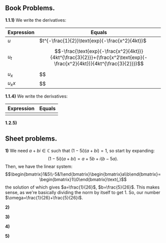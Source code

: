 
## Book Problems.


**1.1.1)** We write the derivatives:

| Expression | Equals                                                                                                                  |
| ---------- | ----------------------------------------------------------------------------------------------------------------------- |
| $u$        | $t^{-\frac{1}{2}}\text{exp}(-\frac{x^2}{4kt})$                                                                          |
| $u_t$      | $$-\frac{\text{exp}(-\frac{x^2}{4kt})}{4kt^{\frac{3}{2}}}+(\frac{x^2\text{exp}(-\frac{x^2}{4kt})}{4kt^{\frac{3}{2}}})$$ |
| $u_x$      | $$                                                                                                                      |
| $u_xx$     | $$                                                                                                                      |



**1.1.4)** We write the derivatives:

| Expression | Equals |
| ---------- | ------ |
|            |        |



**1.2.5)**



## Sheet problems.


**1)** We need $a+bi\in\mathbb{C}$ such that $(1-5i)(a+bi)=1$, so start by expanding:
$$(1-5i)(a+bi)=a+5b+i(b-5a)\text{.}$$
Then, we have the linear system:
$$\begin{bmatrix}1&5\\-5&1\end{bmatrix}\begin{bmatrix}a\\b\end{bmatrix}=\begin{bmatrix}1\\0\end{bmatrix}\text{,}$$
the solution of which gives $a=\frac{1}{26}$, $b=\frac{5}{26}$. This makes sense, as we're basically dividing the norm by itself to get $1$. So, our number $\omega=\frac{1}{26}+\frac{5}{26}i$.


**2)**


**3)**


**4)**


**5)**


